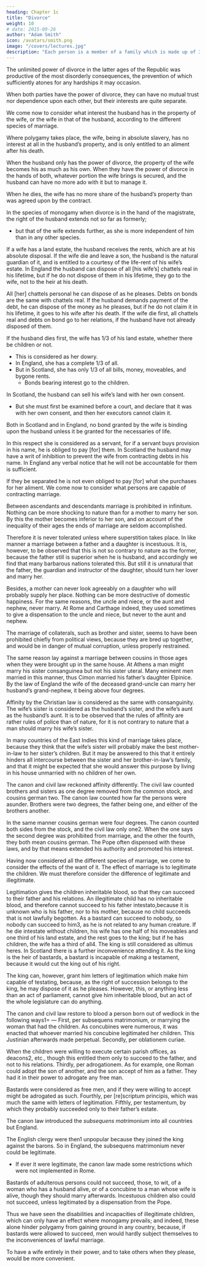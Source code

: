 ```yaml
---
heading: Chapter 1c
title: "Divorce"
weight: 10
# date: 2015-09-26
author: "Adam Smith"
icon: /avatars/smith.png
image: "/covers/lectures.jpg"
description: "Each person is a member of a family which is made up of 3 kinds of relations"
---
```




The unlimited power of divorce in the latter ages of the Republic was productive of the most disorderly consequences, the prevention of which sufficiently atones for any hardships it may occasion.

When both parties have the power of divorce, they can have no mutual trust nor dependence upon each other, but their interests are quite separate.

We come now to consider what interest the husband has in the property of the wife, or the wife in that of the husband, according to the different species of marriage.

Where polygamy takes place, the wife, being in absolute slavery, has no interest at all in the husband’s property, and is only entitled to an aliment after his death.

When the husband only has the power of divorce, the property of the wife becomes his as much as his own.
When they have the power of divorce in the hands of both, whatever portion the wife brings is secured, and the husband can have no more ado with it but to manage it.

When he dies, the wife has no more share of the husband’s property than was agreed upon by the contract.

In the species of monogamy when divorce is in the hand of the magistrate, the right of the husband extends not so far as formerly;
- but that of the wife extends further, as she is more independent of him than in any other species.

If a wife has a land estate, the husband receives the rents, which are at his absolute disposal.
If the wife die and leave a son, the husband is the natural guardian of it, and is entitled to a courtesy of the life-rent of his wife’s estate.
In England the husband can dispose of all [his wife’s] chattels real in his lifetime, but if he do not dispose of them in his lifetime, they go to the wife, not to the heir at his death.

All [her] chattels personal he can dispose of as he pleases.
Debts on bonds are the same with chattels real.
If the husband demands payment of the debt, he can dispose of the money as he pleases, but if he do not claim it in his lifetime, it goes to his wife after his death.
If the wife die first, all chattels real and debts on bond go to her relations, if the husband have not already disposed of them.

If the husband dies first, the wife has 1/3 of his land estate, whether there be children or not.
- This is considered as her dowry.
- In England, she has a complete 1/3 of all. 
- But in Scotland, she has only 1/3 of all bills, money, moveables, and bygone rents. 
  - Bonds bearing interest go to the children.

In Scotland, the husband can sell his wife’s land with her own consent. 
- But she must first be examined before a court, and declare that it was with her own consent, and then her executors cannot claim it.

Both in Scotland and in England, no bond granted by the wife is binding upon the husband unless it be granted for the necessaries of life.

In this respect she is considered as a servant, for if a servant buys provision in his name, he is obliged to pay [for] them.
In Scotland the husband may have a writ of inhibition to prevent the wife from contracting debts in his name.
In England any verbal notice that he will not be accountable for them is sufficient.

If they be separated he is not even obliged to pay [for] what she purchases for her aliment.
We come now to consider what persons are capable of contracting marriage.

Between ascendants and descendants marriage is prohibited in infinitum.
Nothing can be more shocking to nature than for a mother to marry her son.
By this the mother becomes inferior to her son, and on account of the inequality of their ages the ends of marriage are seldom accomplished.

Therefore it is never tolerated unless where superstition takes place.
In like manner a marriage between a father and a daughter is incestuous.
It is, however, to be observed that this is not so contrary to nature as the former, because the father still is superior when he is husband, and accordingly we find that many barbarous nations tolerated this.
But still it is unnatural that the father, the guardian and instructor of the daughter, should turn her lover and marry her.

Besides, a mother can never look agreeably on a daughter who will probably supply her place.
Nothing can be more destructive of domestic happiness.
For the same reasons, the uncle and niece, or the aunt and nephew, never marry.
At Rome and Carthage indeed, they used sometimes to give a dispensation to the uncle and niece, but never to the aunt and nephew.

The marriage of collaterals, such as brother and sister, seems to have been prohibited chiefly from political views, because they are bred up together, and would be in danger of mutual corruption, unless properly restrained.

The same reason lay against a marriage between cousins in those ages when they were brought up in the same house.
At Athens a man might marry his sister consanguinea but not his sister uteral.
Many eminent men married in this manner, thus Cimon married his father’s daughter Elpinice.
By the law of England the wife of the deceased grand-uncle can marry her husband’s grand-nephew, it being above four degrees.
 
Affinity by the Christian law is considered as the same with consanguinity.
The wife’s sister is considered as the husband’s sister, and the wife’s aunt as the husband’s aunt.
It is to be observed that the rules of affinity are rather rules of police than of nature, for it is not contrary to nature that a man should marry his wife’s sister.

In many countries of the East Indies this kind of marriage takes place, because they think that the wife’s sister will probably make the best mother-in-law to her sister’s children.
But it may be answered to this that it entirely hinders all intercourse between the sister and her brother-in-law’s family, and that it might be expected that she would answer this purpose by living in his house unmarried with no children of her own.

The canon and civil law reckoned affinity differently.
The civil law counted brothers and sisters as one degree removed from the common stock, and cousins german two.
The canon law counted how far the persons were asunder. Brothers were two degrees, the father being one, and either of the brothers another.

In the same manner cousins german were four degrees.
The canon counted both sides from the stock, and the civil law only one2. When the one says the second degree was prohibited from marriage, and the other the fourth, they both mean cousins german.
The Pope often dispensed with these laws, and by that means extended his authority and promoted his interest.
 
Having now considered all the different species of marriage, we come to consider the effects of the want of it.
The effect of marriage is to legitimate the children.
We must therefore consider the difference of legitimate and illegitimate.

Legitimation gives the children inheritable blood, so that they can succeed to their father and his relations.
An illegitimate child has no inheritable blood, and therefore cannot succeed to his father intestato,because it is unknown who is his father, nor to his mother, because no child succeeds that is not lawfully begotten.
As a bastard can succeed to nobody, so nobody can succeed to him3, as he is not related to any human creature.
If he die intestate without children, his wife has one half of his moveables and one third of his land estate, and the rest goes to the king; but if he has children, the wife has a third of all4.
The king is still considered as ultimus heres. In Scotland there is a further inconvenience attending it.
As the king is the heir of bastards, a bastard is incapable of making a testament, because it would cut the king out of his right.

The king can, however, grant him letters of legitimation which make him capable of testating, because, as the right of succession belongs to the king, he may dispose of it as he pleases.
However, this, or anything less than an act of parliament, cannot give him inheritable blood, but an act of the whole legislature can do anything.
 
The canon and civil law restore to blood a person born out of wedlock in the following ways1= —
First, per subsequens matrimonium, or marrying the woman that had the children. As concubines were numerous, it was enacted that whoever married his concubine legitimated her children. This Justinian afterwards made perpetual.
Secondly, per oblationem curiae.

When the children were willing to execute certain parish offices, as deacons2, etc., though this entitled them only to succeed to the father, and not to his relations.
Thirdly, per adrogationem.
As for example, one Roman could adopt the son of another, and the son accept of him as a father. They had it in their power to adrogate any free man.

Bastards were considered as free men, and if they were willing to accept might be adrogated as such.
Fourthly, per [re]scriptum principis, which was much the same with letters of legitimation.
Fifthly, per testamentum, by which they probably succeeded only to their father’s estate.
 
The canon law introduced the *subsequens matrimonium* into all countries but England.

The English clergy were then1 unpopular because they joined the king against the barons. So in England, the subsequens matrimonium never could be legitimate.
- If ever it were legitimate, the canon law made some restrictions which were not implemented in Rome.

Bastards of adulterous persons could not succeed, those, to wit, of a woman who has a husband alive, or of a concubine to a man whose wife is alive, though they should marry afterwards. Incestuous children also could not succeed, unless legitimated by a dispensation from the Pope.
 
Thus we have seen the disabilities and incapacities of illegitimate children, which can only have an effect where monogamy prevails;
and indeed, these alone hinder polygamy from gaining ground in any country, because, if bastards were allowed to succeed, men would hardly subject themselves to the inconveniences of lawful marriage.

To have a wife entirely in their power, and to take others when they please, would be more convenient.
